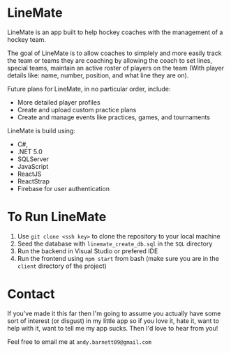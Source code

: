 # LineMate

LineMate is an app built to help hockey coaches with the management of a hockey team. 

The goal of LineMate is to allow coaches to simplely and more easily track the team or teams they are coaching by allowing the coach to set lines, special teams, maintain an active roster of players on the team (With player details like: name, number, position, and what line they are on). 


Future plans for LineMate, in no particular order, include: 
- More detailed player profiles
- Create and upload custom practice plans 
- Create and manage events like practices, games, and tournaments

LineMate is build using:
- C#,
- .NET 5.0
- SQLServer
- JavaScript
- ReactJS
- ReactStrap
- Firebase for user authentication 


# To Run LineMate
1. Use `git clone <ssh key>` to clone the repository to your local machine
2. Seed the database with `linemate_create_db.sql` in the `SQL` directory
3. Run the backend in Visual Studio or prefered IDE 
4. Run the frontend using `npm start` from bash (make sure you are in the `client` directory of the project)



# Contact

If you've made it this far then I'm going to assume you actually have some sort of interest (or disgust) in my little app so if you
love it, hate it, want to help with it, want to tell me my app sucks. Then I'd love to hear from you!

Feel free to email me at `andy.barnett09@gmail.com` 

